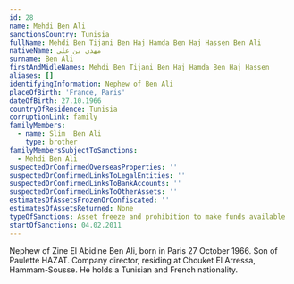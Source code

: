 ```yaml
---
id: 28
name: Mehdi Ben Ali
sanctionsCountry: Tunisia
fullName: Mehdi Ben Tijani Ben Haj Hamda Ben Haj Hassen Ben Ali
nativeName: مهدي بن علي
surname: Ben Ali
firstAndMidleNames: Mehdi Ben Tijani Ben Haj Hamda Ben Haj Hassen
aliases: []
identifyingInformation: Nephew of Ben Ali
placeOfBirth: 'France, Paris'
dateOfBirth: 27.10.1966
countryOfResidence: Tunisia
corruptionLink: family
familyMembers:
  - name: Slim  Ben Ali
    type: brother
familyMembersSubjectToSanctions:
  - Mehdi Ben Ali
suspectedOrConfirmedOverseasProperties: ''
suspectedOrConfirmedLinksToLegalEntities: ''
suspectedOrConfirmedLinksToBankAccounts: ''
suspectedOrConfirmedLinksToOtherAssets: ''
estimatesOfAssetsFrozenOrConfiscated: ''
estimatesOfAssetsReturned: None
typeOfSanctions: Asset freeze and prohibition to make funds available
startOfSanctions: 04.02.2011
---
```

Nephew of Zine El Abidine Ben Ali, born in Paris 27 October 1966. Son of 
Paulette HAZAT. Company director, residing at Chouket El Arressa, Hammam-Sousse. 
He holds a Tunisian and French nationality. 

